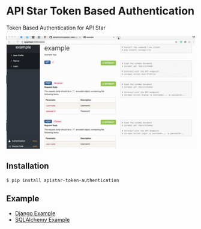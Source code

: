 # API Star Token Based Authentication

Token Based Authentication for API Star

![](docs.gif)

## Installation

```
$ pip install apistar-token-authentication
```

## Example

- [Django Example](examples/django)
- [SQLAlchemy Example](examples/sqlalchemy)

